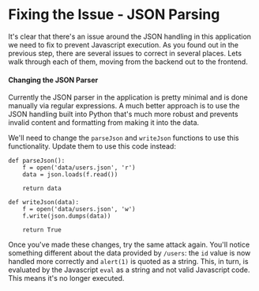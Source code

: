 # Fixing the Issue - JSON Parsing

It's clear that there's an issue around the JSON handling in this application we need to fix to prevent Javascript execution. As you found out in the previous step, there are several issues to correct in several places. Lets walk through each of them, moving from the backend out to the frontend.

#### Changing the JSON Parser

Currently the JSON parser in the application is pretty minimal and is done manually via regular expressions. A much better approach is to use the JSON handling built into Python that's much more robust and prevents invalid content and formatting from making it into the data.

We'll need to change the `parseJson` and `writeJson` functions to use this functionality. Update them to use this code instead:

```
def parseJson():
    f = open('data/users.json', 'r')
    data = json.loads(f.read())

    return data

def writeJson(data):
    f = open('data/users.json', 'w')
    f.write(json.dumps(data))

    return True
```

Once you've made these changes, try the same attack again. You'll notice something different about the data provided by `/users`: the `id` value is now handled more correctly and `alert(1)` is quoted as a string. This, in turn, is evaluated by the Javascript `eval` as a string and not valid Javascript code. This means it's no longer executed.